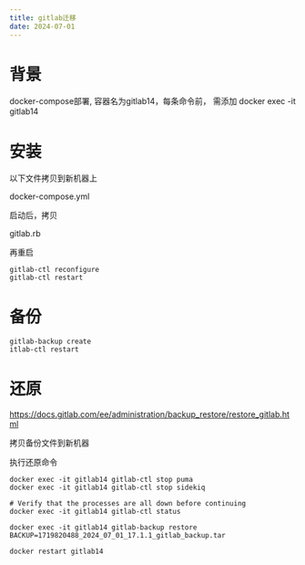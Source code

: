 ```yaml
---
title: gitlab迁移
date: 2024-07-01
---
```

# 背景
docker-compose部署, 容器名为gitlab14，每条命令前， 需添加 docker exec -it gitlab14

# 安装
以下文件拷贝到新机器上

docker-compose.yml 

启动后，拷贝

gitlab.rb

再重启
```
gitlab-ctl reconfigure
gitlab-ctl restart
```

#  备份

```
gitlab-backup create
itlab-ctl restart
```

#  还原
https://docs.gitlab.com/ee/administration/backup_restore/restore_gitlab.html

拷贝备份文件到新机器

执行还原命令
```
docker exec -it gitlab14 gitlab-ctl stop puma
docker exec -it gitlab14 gitlab-ctl stop sidekiq

# Verify that the processes are all down before continuing
docker exec -it gitlab14 gitlab-ctl status

docker exec -it gitlab14 gitlab-backup restore BACKUP=1719820488_2024_07_01_17.1.1_gitlab_backup.tar

docker restart gitlab14
```
